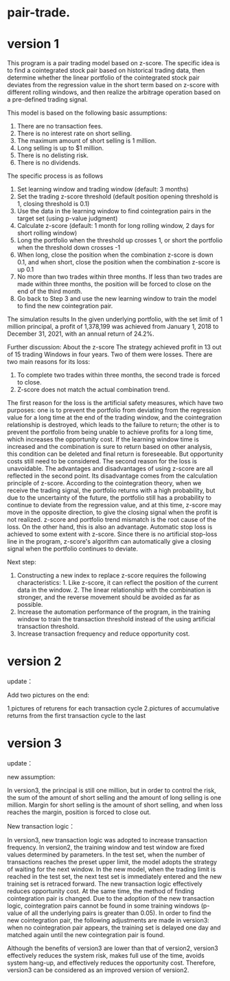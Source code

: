# pair-trade.

# version 1
This program is a pair trading model based on z-score. The specific idea is to find a cointegrated stock pair based on historical trading data, then determine whether the linear portfolio of the cointegrated stock pair deviates from the regression value in the short term based on z-score with different rolling windows, and then realize the arbitrage operation based on a pre-defined trading signal.

This model is based on the following basic assumptions:
1.	There are no transaction fees.
2.	There is no interest rate on short selling.
3.	The maximum amount of short selling is 1 million.
4.	Long selling is up to $1 million.
5.	There is no delisting risk.
6.	There is no dividends.

The specific process is as follows
1.	Set learning window and trading window (default: 3 months)
2.	Set the trading z-score threshold (default position opening threshold is 1, closing threshold is 0.1)
3.	Use the data in the learning window to find cointegration pairs in the target set (using p-value judgment)
4.	Calculate z-score (default: 1 month for long rolling window, 2 days for short rolling window)
5.	Long the portfolio when the threshold up crosses 1, or short the portfolio when the threshold down crosses -1
6.	When long, close the position when the combination z-score is down 0.1, and when short, close the position when the combination z-score is up 0.1
7.	No more than two trades within three months. If less than two trades are made within three months, the position will be forced to close on the end of the third month.
8.	Go back to Step 3 and use the new learning window to train the model to find the new cointegration pair.

The simulation results
In the given underlying portfolio, with the set limit of 1 million principal, a profit of 1,378,199 was achieved from January 1, 2018 to December 31, 2021, with an annual return of 24.2%.

Further discussion:
About the z-score
The strategy achieved profit in 13 out of 15 trading Windows in four years. Two of them were losses. There are two main reasons for its loss:
1.	To complete two trades within three months, the second trade is forced to close. 
2.	Z-score does not match the actual combination trend.

The first reason for the loss is the artificial safety measures, which have two purposes: one is to prevent the portfolio from deviating from the regression value for a long time at the end of the trading window, and the cointegration relationship is destroyed, which leads to the failure to return; the other is to prevent the portfolio from being unable to achieve profits for a long time, which increases the opportunity cost. If the learning window time is increased and the combination is sure to return based on other analysis, this condition can be deleted and final return is foreseeable. But opportunity costs still need to be considered.
The second reason for the loss is unavoidable. The advantages and disadvantages of using z-score are all reflected in the second point. Its disadvantage comes from the calculation principle of z-score. According to the cointegration theory, when we receive the trading signal, the portfolio returns with a high probability, but due to the uncertainty of the future, the portfolio still has a probability to continue to deviate from the regression value, and at this time, z-score may move in the opposite direction, to give the closing signal when the profit is not realized. z-score and portfolio trend mismatch is the root cause of the loss. On the other hand, this is also an advantage. Automatic stop loss is achieved to some extent with z-score. Since there is no artificial stop-loss line in the program, z-score's algorithm can automatically give a closing signal when the portfolio continues to deviate.

Next step:
1.	Constructing a new index to replace z-score requires the following characteristics: 1. Like z-score, it can reflect the position of the current data in the window. 2. The linear relationship with the combination is stronger, and the reverse movement should be avoided as far as possible.
2.	Increase the automation performance of the program, in the training window to train the transaction threshold instead of the using artificial transaction threshold.
3.	Increase transaction frequency and reduce opportunity cost.

# version 2
update：

Add two pictures on the end:

1.pictures of returens for each transaction cycle
2.pictures of accumulative returns from the first transaction cycle to the last

# version 3
update：

new assumption:

In version3, the principal is still one million, but in order to control the risk, the sum of the amount of short selling and the amount of long selling is one million. Margin for short selling is the amount of short selling, and when loss reaches the margin, position is forced to close out.

New transaction logic：

In version3, new transaction logic was adopted to increase transaction frequency. In version2, the training window and test window are fixed values determined by parameters. In the test set, when the number of transactions reaches the preset upper limit, the model adopts the strategy of waiting for the next window. In the new model, when the trading limit is reached in the test set, the next test set is immediately entered and the new training set is retraced forward. The new transaction logic effectively reduces opportunity cost.
At the same time, the method of finding cointegration pair is changed. Due to the adoption of the new transaction logic, cointegration pairs cannot be found in some training windows (p-value of all the underlying pairs is greater than 0.05). In order to find the new cointegration pair, the following adjustments are made in version3: when no cointegration pair appears, the training set is delayed one day and matched again until the new cointegration pair is found.

Although the benefits of version3 are lower than that of version2, version3 effectively reduces the system risk, makes full use of the time, avoids system hang-up, and effectively reduces the opportunity cost. Therefore, version3 can be considered as an improved version of version2.
